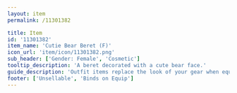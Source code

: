 ```yaml
---
layout: item
permalink: /11301382

title: Item
id: '11301382'
item_name: 'Cutie Bear Beret (F)'
icon_url: 'item/icon/11301382.png'
sub_header: ['Gender: Female', 'Cosmetic']
tooltip_description: 'A beret decorated with a cute bear face.'
guide_description: 'Outfit items replace the look of your gear when equipped.'
footer: ['Unsellable', 'Binds on Equip']
---
```

